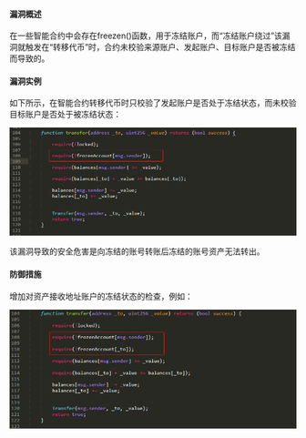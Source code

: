 #### 漏洞概述

在一些智能合约中会存在freezen()函数，用于冻结账户，而“冻结账户绕过”该漏洞就触发在“转移代币”时，合约未校验来源账户、发起账户、目标账户是否被冻结而导致的。

#### 漏洞实例

如下所示，在智能合约转移代币时只校验了发起账户是否处于冻结状态，而未校验目标账户是否处于被冻结状态：

![img](img/6.png)

该漏洞导致的安全危害是向冻结的账号转账后冻结的账号资产无法转出。

#### 防御措施

增加对资产接收地址账户的冻结状态的检查，例如：

![img](img/5.png)